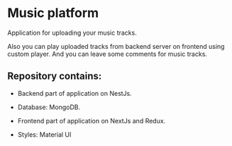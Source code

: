 # Music platform

Application for uploading your music tracks.

Also you can play uploaded tracks from backend server on frontend using custom player. And you can leave some comments for music tracks.

## Repository contains:

- Backend part of application on NestJs.
- Database: MongoDB.

- Frontend part of application on NextJs and Redux.
- Styles: Material UI
